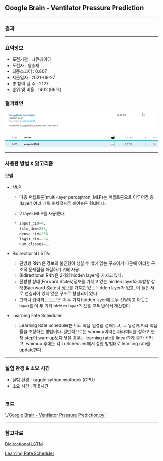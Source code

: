 ## Google Brain - Ventilator Pressure Prediction

------------

### 결과

----------------

### 요약정보

* 도전기관 : 시큐레이어
* 도전자 : 왕승재
* 최종스코어 : 0.807
* 제출일자 : 2021-09-27
* 총 참여 팀 수 : 2127
* 순위 및 비율 : 1402 (66%)

### 결과화면

![결과](screanshot/score.png)

![결과](screanshot/leaderboard.png)

----------

### 사용한 방법 & 알고리즘

#### 모델

* MLP

  * 다층 퍼셉트론(multi-layer perceptron, MLP)는 퍼셉트론으로 이루어진 층(layer) 여러 개를 순차적으로 붙여놓은 형태이다.

  * 2 layer MLP를 사용했다.

  * ```python
    input_dim=4,
    lstm_dim=256,
    dense_dim=256,
    logit_dim=256,
    num_classes=1,
    ```

* Bidirectional LSTM
  * 단방향 RNN은 정보의 불균형이 생길 수 밖에 없는 구조이기 때문에 이러한 구조적 문제점을 해결하기 위해 사용.
  * Bidirectional RNN은 2개의 hidden layer를 가지고 있다.
  * 전방향 상태(Forward States)정보를 가지고 있는 hidden layer와 후방향 상태(Backward States) 정보를 가지고 있는 hidden layer가 있고, 이 둘은 서로 연결되어 있지 않은 구조로 형성되어 있다.
  * 그러나 입력되는 토큰은 이 두 가지 hidden layer에 모두 전달되고 아웃풋 layer은 이 두 가지 hidden layer의 값을 모두 받아서 계산한다.
* Learning Rate Scheduler
  * Learning Rate Scheduler는 미리 학습 일정을 정해두고, 그 일정에 따라 학습률을 조정하는 방법이다. 일반적으로는 warmup이라는 파라미터를 정하고 현재 step이 warmup보다 낮을 경우는 learning rate를 linear하게 증가 시키고, warmup 후에는 각 Lr Scheduler에서 정한 방법대로 learning rate를 update한다.

-------------

### 실험 환경 & 소요 시간

* 실험 환경 : kaggle python nootbook (GPU)
* 소요 시간 : 약 8시간

-----------

### 코드

['./Google Brain - Ventilator Pressure Prediction.py'](https://github.com/essential2189/AI_Competitions_2/blob/main/kaggle/Google%20Brain%20-%20Ventilator%20Pressure%20Prediction/Google%20Brain%20-%20Ventilator%20Pressure%20Prediction.py)

-----------

### 참고자료

[Bidirectional LSTM](https://keras.io/api/layers/recurrent_layers/bidirectional/)

[Learning Rate Scheduler](https://keras.io/api/callbacks/learning_rate_scheduler/)

